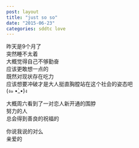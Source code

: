 ```yaml
---
post: layout
title: "just so so"
date: "2015-06-23"
categories: sddtc love
---
```


昨天是9个月了  
突然睡不太着  
大概觉得自己不够勤奋  
应该更敢想一点的  
既然对现状存在吃力  
应该想要冲破才是大人挺直胸膛站在这个社会的姿态吧  
(ง๑ •̀_•́)ง  

大概周六看到了一对恋人新开通的围脖  
努力的人  
总会得到善良的祝福的  

你说我说的对么  
亲爱的  
 

